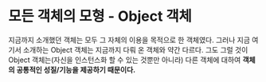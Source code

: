 # 모든 객체의 모형 - Object 객체

지금까지 소개했던 객체는 모두 그 자체의 이용을 목적으로 한 객체였다. 그러나 지금 여기서 소개하는 Object 객체는 지금까지 다뤄 온 객체와 약간 다르다. 그도 그럴 것이 Object 객체는(자신을 인스턴스화 할 수 있는 것뿐만 아니라) 다른 객체에 대하여 <strong>객체의 공통적인 성질/기능을 제공하기 때문이다.</strong>

